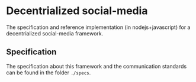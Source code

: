 # Decentrialized social-media

The specification and reference implementation (in nodejs+javascript) for a decentrialized social-media framework.

## Specification

The specification about this framework and the communication standards can be found in the folder `./specs`.